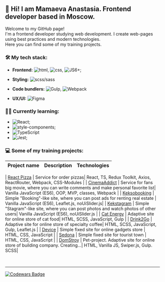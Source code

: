 
## :wave: Hi! I am Mamaeva Anastasia. Frontend developer based in Moscow.    

<p>
  Welcome to my GitHub page!<br>
  I'm a frontend developer studying web development.
  I create web-pages using best practices and modern technologies.<br>
  Here you can find some of my training projects.
</p>

### 🛠 My tech stack:
- **Frontend:** ![html](https://img.shields.io/badge/HTML5-E34F26?style=for-the-badge&logo=html5&logoColor=white), ![css](https://img.shields.io/badge/CSS3-1572B6?style=for-the-badge&logo=css3&logoColor=white), ![JS6+](https://img.shields.io/badge/JavaScript-F7DF1E?style=for-the-badge&logo=javascript&logoColor=black);
- **Styling:** ![scss/sass](https://img.shields.io/badge/Sass-CC6699?style=for-the-badge&logo=sass&logoColor=white)
- **Code bundlers:** ![Gulp](https://img.shields.io/badge/Gulp-CF4647?style=for-the-badge&logo=gulp&logoColor=white), ![Webpack](https://img.shields.io/badge/Webpack-8DD6F9?style=for-the-badge&logo=Webpack&logoColor=white)

- **UX/UI:** ![Figma](https://img.shields.io/badge/Figma-F24E1E?style=for-the-badge&logo=figma&logoColor=white)

### 👨‍🎓 Currently learning:
- ![React](https://img.shields.io/badge/React-20232A?style=for-the-badge&logo=react&logoColor=61DAFB);
- ![style-components](https://img.shields.io/badge/styled--components-DB7093?style=for-the-badge&logo=styled-components&logoColor=white); 
- ![TypeScript](https://img.shields.io/badge/typescript-%23007ACC.svg?style=for-the-badge&logo=typescript&logoColor=white)
- ![Jest](https://img.shields.io/badge/-jest-%23C21325?style=for-the-badge&logo=jest&logoColor=white);

### 💻 Some of my training projects:

| Project name | Description | Technologies  |
| ------------ | ----------- | ------------- |

| [React Pizza](https://github.com/mydreamfantasy/react-pizza-v2) | Service for order pizzas| React, TS, Redux Toolkit, Axios, ReactRouter, Webpack, CSS-Modules |
| [CinemaAddict](https://github.com/mydreamfantasy/cinemaddict) | Service for fans big movie, where you can write comments and make personal favorite list| Vanilla JavaScript (ES6), OOP, MVP, classes, Webpack |
| [Keksobooking](https://github.com/mydreamfantasy/keksobooking) | Simple "Booking"-like site, where you can post ads for renting real estate | Vanilla JavaScript (ES6), Leaflet.js, noUiSlider.js|
| [Kekstagram](https://github.com/mydreamfantasy/kekstagram) | Simple "Stagram"-like site, where you can post photos and watch photos of other users| Vanilla JavaScript (ES6), noUiSlider.js |
| [Cat Energy](https://github.com/mydreamfantasy/cat-energy) | Adaptive site for online store of cat food| HTML, SCSS, JavaScript, Gulp |
| [Drink2Go](https://github.com/mydreamfantasy/coffee-2-go) | Adaptive site for online store of specialty coffee| HTML, SCSS, JavaScript, Gulp, Leaflet.js |
| [Device](https://github.com/mydreamfantasy/device) | Simple fixed site for online gadgets store | HTML, CSS, JavaScript |
| [Sedona](https://github.com/mydreamfantasy/sedona) | Simple fixed site for tourist town | HTML, CSS, JavaScript |
| [DomStroy](https://github.com/mydreamfantasy/DomStroy) | Pet-project. Adaptive site for online store of building company. Creating...| HTML, Vanilla JS, Swiper.js, Gulp. SCSS|

<br>

---

[![Codewars Badge](https://www.codewars.com/users/mydreamfantasy/badges/micro)](https://www.codewars.com/users/mydreamfantasy "Codwars")



<!--
**mydreamfantasy/mydreamfantasy** is a ✨ _special_ ✨ repository because its `README.md` (this file) appears on your GitHub profile.

Here are some ideas to get you started:

<img src="" alt="Hi! I am Mamaeva Anastasiya. Frontend developer based in Moscow."/>

- 🔭 I’m currently working on ...
- 🌱 I’m currently learning ...
- 👯 I’m looking to collaborate on ...
- 🤔 I’m looking for help with ...
- 💬 Ask me about ...
- 📫 How to reach me: ...
- 😄 Pronouns: ...
- ⚡ Fun fact: ...
-->
